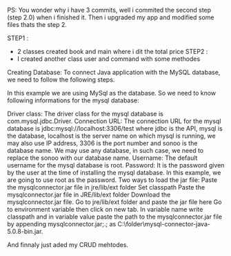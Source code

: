 PS: You wonder why i have 3 commits, well i commited the second step (step 2.0) when i finished it. 
Then i upgraded my app and modified some files thats the step 2.

STEP1 : 
- 2 classes created book and main where i dit the total price
STEP2 :
- I created another class user and command with some methodes

Creating Database: 
To connect Java application with the MySQL database, we need to follow the following steps.

In this example we are using MySql as the database. So we need to know following informations for the mysql database:

Driver class: The driver class for the mysql database is com.mysql.jdbc.Driver.
Connection URL: The connection URL for the mysql database is jdbc:mysql://localhost:3306/test where jdbc is the API, mysql is the database, localhost is the server name on which mysql is running, we may also use IP address, 3306 is the port number and sonoo is the database name. We may use any database, in such case, we need to replace the sonoo with our database name.
Username: The default username for the mysql database is root.
Password: It is the password given by the user at the time of installing the mysql database. In this example, we are going to use root as the password.
Two ways to load the jar file:
Paste the mysqlconnector.jar file in jre/lib/ext folder
Set classpath
Paste the mysqlconnector.jar file in JRE/lib/ext folder
Download the mysqlconnector.jar file. Go to jre/lib/ext folder and paste the jar file here
Go to environment variable then click on new tab. In variable name write classpath and in variable value paste the path to the mysqlconnector.jar file by appending mysqlconnector.jar;.; as C:\folder\mysql-connector-java-5.0.8-bin.jar.

And finnaly just aded my CRUD mehtodes.
